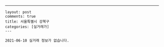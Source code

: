 ---
    layout: post
    comments: true
    title: 서울특별시 강북구
    categories: [실거래가]
    ---

    2021-06-10 실거래 정보가 없습니다.

    